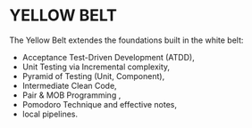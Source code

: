 # YELLOW BELT

The Yellow Belt extendes the foundations built in the white belt:

- Acceptance Test-Driven Development (ATDD),
- Unit Testing via Incremental complexity,
- Pyramid of Testing (Unit, Component),
- Intermediate Clean Code,
- Pair & MOB Programming ,
- Pomodoro Technique and effective notes,
- local pipelines.
